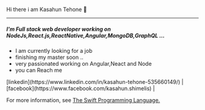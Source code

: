 Hi there i am Kasahun Tehone 🤜

 - - - -

<h5>I'm Full stack web developer working on NodeJs,React.js,ReactNative,Angular,MongoDB,GraphQL ...</h5>
<ul>
 <li>I am currently looking for a job
 </li> <li>finishing my master soon ..
 </li> <li>very passionated working on Angular,Neact and Node
 </li> <li>you can Reach me 
 </li> 
</ul>
[linkedin](https://www.linkedin.com/in/kasahun-tehone-535660149/)
                           | [facebook](https://www.facebook.com/kasahun.shimelis) | 
 




  For more information, see [The Swift Programming Language.](http://developer.apple.com/library/ios/documentation/Swift/Conceptual/Swift_Programming_Language/)
 

